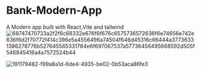 # Bank-Modern-App
A Modern app built with React,Vite and tailwind
![68747470733a2f2f6c68332e676f6f676c6575736572636f6e74656e742e636f6d2f70772f414c396e5a4556496a74504f646d45316c66444a37736331386278776b527645565331784e6f697067537a57736456495668592d505f546845416a4a7572524b44](https://user-images.githubusercontent.com/110136892/205916848-f5741a34-b08a-45cf-b56e-3ef5f3b52fd3.png)

![191179482-f99a8a1d-6de4-4935-be02-0b53aca86fe3](https://user-images.githubusercontent.com/110136892/206287767-a26f7a9e-fb1e-4d85-926e-8f2c8fc9ecd5.png)

